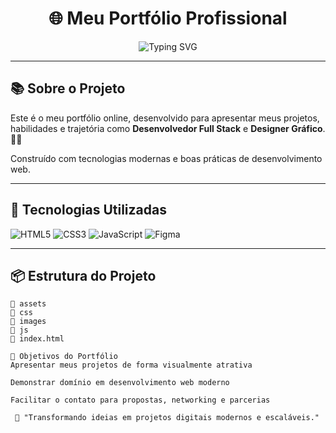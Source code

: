 <h1 align="center">🌐 Meu Portfólio Profissional</h1>

<p align="center">
  <img src="https://readme-typing-svg.herokuapp.com?font=Fira+Code&size=24&pause=1000&color=6C63FF&center=true&vCenter=true&width=440&lines=Desenvolvedor+Full+Stack;Front-end+%2F+Back-end;Web+Designer+UI%2FUX;Projetos+Modernos+e+Escaláveis" alt="Typing SVG" />
</p>

---

## 📚 Sobre o Projeto

Este é o meu portfólio online, desenvolvido para apresentar meus projetos, habilidades e trajetória como **Desenvolvedor Full Stack** e **Designer Gráfico**. 🎨🚀

Construído com tecnologias modernas e boas práticas de desenvolvimento web.

---

## 🚀 Tecnologias Utilizadas

![HTML5](https://img.shields.io/badge/HTML5-E34F26?style=for-the-badge&logo=html5&logoColor=white)
![CSS3](https://img.shields.io/badge/CSS3-1572B6?style=for-the-badge&logo=css3&logoColor=white)
![JavaScript](https://img.shields.io/badge/JavaScript-F7DF1E?style=for-the-badge&logo=javascript&logoColor=black)
![Figma](https://img.shields.io/badge/Figma-000000?style=for-the-badge&logo=figma&logoColor=white)

---

## 📦 Estrutura do Projeto

```plaintext
📁 assets
📁 css
📁 images
📁 js
📄 index.html

🎯 Objetivos do Portfólio
Apresentar meus projetos de forma visualmente atrativa

Demonstrar domínio em desenvolvimento web moderno

Facilitar o contato para propostas, networking e parcerias

 🚀 "Transformando ideias em projetos digitais modernos e escaláveis."
